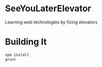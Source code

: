 SeeYouLaterElevator
===================

Learning web technologies by fixing elevators


# Building It

```bash
npm install
grunt
```